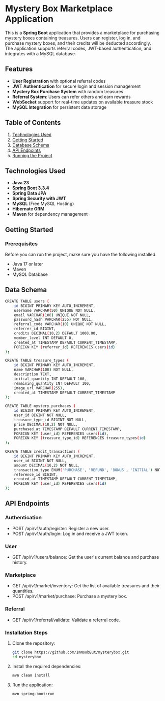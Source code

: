 # Mystery Box Marketplace Application

This is a **Spring Boot** application that provides a marketplace for purchasing mystery boxes containing treasures. Users can register, log in, and purchase mystery boxes, and their credits will be deducted accordingly. The application supports referral codes, JWT-based authentication, and integrates with a MySQL database.

## Features
- **User Registration** with optional referral codes
- **JWT Authentication** for secure login and session management
- **Mystery Box Purchase System** with random treasures
- **Referral System**: Users can refer others and earn rewards
- **WebSocket** support for real-time updates on available treasure stock
- **MySQL Integration** for persistent data storage

## Table of Contents
1. [Technologies Used](#technologies-used)
2. [Getting Started](#getting-started)
3. [Database Schema](#database-schema)
4. [API Endpoints](#api-endpoints)
5. [Running the Project](#running-the-project)


## Technologies Used
- **Java 23**
- **Spring Boot 3.3.4**
- **Spring Data JPA**
- **Spring Security with JWT**
- **MySQL** (Free MySQL Hosting)
- **Hibernate ORM**
- **Maven** for dependency management

## Getting Started

### Prerequisites

Before you can run the project, make sure you have the following installed:

- Java 17 or later
- Maven
- MySQL Database
## Data Schema
```bash
CREATE TABLE users (
    id BIGINT PRIMARY KEY AUTO_INCREMENT,
    username VARCHAR(50) UNIQUE NOT NULL,
    email VARCHAR(100) UNIQUE NOT NULL,
    password_hash VARCHAR(255) NOT NULL,
    referral_code VARCHAR(10) UNIQUE NOT NULL,
    referrer_id BIGINT,
    credits DECIMAL(10,2) DEFAULT 1000.00,
    member_level INT DEFAULT 0,
    created_at TIMESTAMP DEFAULT CURRENT_TIMESTAMP,
    FOREIGN KEY (referrer_id) REFERENCES users(id)
);

CREATE TABLE treasure_types (
    id BIGINT PRIMARY KEY AUTO_INCREMENT,
    name VARCHAR(100) NOT NULL,
    description TEXT,
    initial_quantity INT DEFAULT 100,
    remaining_quantity INT DEFAULT 100,
    image_url VARCHAR(255),
    created_at TIMESTAMP DEFAULT CURRENT_TIMESTAMP
);

CREATE TABLE mystery_purchases (
    id BIGINT PRIMARY KEY AUTO_INCREMENT,
    user_id BIGINT NOT NULL,
    treasure_type_id BIGINT NOT NULL,
    price DECIMAL(10,2) NOT NULL,
    purchased_at TIMESTAMP DEFAULT CURRENT_TIMESTAMP,
    FOREIGN KEY (user_id) REFERENCES users(id),
    FOREIGN KEY (treasure_type_id) REFERENCES treasure_types(id)
);

CREATE TABLE credit_transactions (
    id BIGINT PRIMARY KEY AUTO_INCREMENT,
    user_id BIGINT NOT NULL,
    amount DECIMAL(10,2) NOT NULL,
    transaction_type ENUM('PURCHASE', 'REFUND', 'BONUS', 'INITIAL') NOT NULL,
    reference_id BIGINT,
    created_at TIMESTAMP DEFAULT CURRENT_TIMESTAMP,
    FOREIGN KEY (user_id) REFERENCES users(id)
);
```
## API Endpoints
### Authentication
- POST /api/v1/auth/register: Register a new user.
- POST /api/v1/auth/login: Log in and receive a JWT token.
### User
- GET /api/v1/users/balance: Get the user's current balance and purchase history.
### Marketplace
- GET /api/v1/market/inventory: Get the list of available treasures and their quantities.
- POST /api/v1/market/purchase: Purchase a mystery box.
### Referral
- GET /api/v1/referral/validate: Validate a referral code.

### Installation Steps

1. Clone the repository:
   ```bash
   git clone https://github.com/ImNoobBut/mysterybox.git
   cd mysterybox

2. Install the required dependencies:
   ```bash
   mvn clean install
   ```
3. Run the application:
   ```bash
   mvn spring-boot:run
